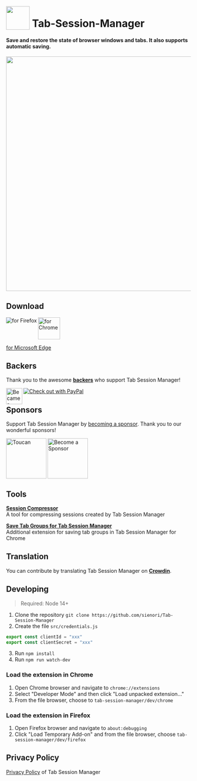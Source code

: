 # <sub><img src="/src/icons/icon.svg" width=64px height=64px></sub> Tab-Session-Manager

#### Save and restore the state of browser windows and tabs. It also supports automatic saving.

<img src="https://raw.githubusercontent.com/sienori/Tab-Session-Manager/master/other/promotion/screenshots/popup.png" width="640px">

## Download

[<img src="other/promotion/badges/firefox.png" align="left" alt="for Firefox">](https://addons.mozilla.org/firefox/addon/tab-session-manager/)

[<img src="other/promotion/badges/chrome.png" alt="for Chrome" height="60px">](https://chrome.google.com/webstore/detail/tab-session-manager/iaiomicjabeggjcfkbimgmglanimpnae/)

[for Microsoft Edge](https://microsoftedge.microsoft.com/addons/detail/jkjjclfiflhpjangefhgfjhgfbhajadk/)

## Backers

Thank you to the awesome **[backers](https://github.com/sienori/Tab-Session-Manager/blob/master/BACKERS.md)** who support Tab Session Manager!

[<img src="other/promotion/badges/patreon.png" alt="Became a Patreon" height="44px" align="left">](https://www.patreon.com/sienori)
[<img src="other/promotion/badges/paypal.png" alt="Check out with PayPal">](https://www.paypal.me/sienoriExt)

## Sponsors

Support Tab Session Manager by [becoming a sponsor](https://www.patreon.com/join/sienori). Thank you to our wonderful sponsors!

[<img src="docs/img/toucan.png" alt="Toucan" height=110px align="left">](https://jointoucan.com/partners/tab-session-manager)

[<img src="docs/img/becomeSponsor.png" alt="Become a Sponsor" height=110px>](https://www.patreon.com/join/sienori)

## Tools

**[Session Compressor](https://tab-session-manager.sienori.com/compressor/index.html)**  
A tool for compressing sessions created by Tab Session Manager

**[Save Tab Groups for Tab Session Manager](https://chrome.google.com/webstore/detail/aghdiknflpelpkepifoplhodcnfildao)**  
Additional extension for saving tab groups in Tab Session Manager for Chrome

## Translation

You can contribute by translating Tab Session Manager on **[Crowdin](https://crowdin.com/project/tab-session-manager)**.

## Developing

> Required: Node 14+

1. Clone the repository `git clone https://github.com/sienori/Tab-Session-Manager`  
2. Create the file `src/credentials.js`  
  ```src/credentials.js
  export const clientId = "xxx"
  export const clientSecret = "xxx"
  ```
3. Run `npm install`
4. Run `npm run watch-dev`

### Load the extension in Chrome

1. Open Chrome browser and navigate to `chrome://extensions`
2. Select "Developer Mode" and then click "Load unpacked extension..."
3. From the file browser, choose to `tab-session-manager/dev/chrome`

### Load the extension in Firefox

1. Open Firefox browser and navigate to `about:debugging`
2. Click "Load Temporary Add-on" and from the file browser, choose `tab-session-manager/dev/firefox`

## Privacy Policy

[Privacy Policy](https://tab-session-manager.sienori.com/privacy-policy) of Tab Session Manager
